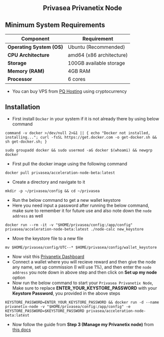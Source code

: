<h2 align=center>Privasea Privanetix Node</h2>

## Minimum System Requirements

| **Component**             | **Requirement**                     |
|---------------------------|-------------------------------------|
| **Operating System (OS)** | Ubuntu (Recommended)                |
| **CPU Architecture**      | amd64 (x86 architecture)            |
| **Storage**               | 100GB available storage             |
| **Memory (RAM)**          | 4GB RAM                             |
| **Processor**             | 6 cores                             |

- You can buy VPS from [PQ Hosting](https://pq.hosting/?from=622403&lang=en) using cryptocurrency
## Installation
- First install `Docker` in your system if it is not already there by using below command
```
command -v docker >/dev/null 2>&1 || { echo "Docker not installed, installing..."; curl -fsSL https://get.docker.com -o get-docker.sh && sh get-docker.sh; }
```
```
sudo groupadd docker && sudo usermod -aG docker $(whoami) && newgrp docker
```
- First pull the docker image using the following command
```
docker pull privasea/acceleration-node-beta:latest
```
- Create a directory and navigate to it
```
mkdir -p ~/privasea/config && cd ~/privasea
```
- Run the below command to get a new wallet keystore
- Here you need input a password after running the below command, make sure to remember it for future use and also note down the `node address` as well
```
docker run --rm -it -v "$HOME/privasea/config:/app/config" privasea/acceleration-node-beta:latest ./node-calc new_keystore
```
- Move the keystore file to a new file
```
mv $HOME/privasea/config/UTC--* $HOME/privasea/config/wallet_keystore
```
- Now visit this [Privanetix Dashboard](https://deepsea-beta.privasea.ai/privanetixNode)
- Connect a wallet where you will recieve reward and then give the node any name, set up commission (I will use 1%), and then enter the `node address` you note down in above step and then click on **Set up my node** option
- Now run the below command to start your `Privasea Privanetix Node`, Make sure to replace **ENTER_YOUR_KEYSTORE_PASSWORD** with your **Keystore Password**, you provided in the above steps
```
KEYSTORE_PASSWORD=ENTER_YOUR_KEYSTORE_PASSWORD && docker run -d --name privanetix-node -v "$HOME/privasea/config:/app/config" -e KEYSTORE_PASSWORD=$KEYSTORE_PASSWORD privasea/acceleration-node-beta:latest
```

- Now follow the guide from **Step 3 (Manage my Privanetix node)** from [this docs](https://www.privasea.ai/privanetix-node)
